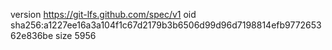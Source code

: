 version https://git-lfs.github.com/spec/v1
oid sha256:a1227ee16a3a104f1c67d2179b3b6506d99d96d7198814efb977265362e836be
size 5956

